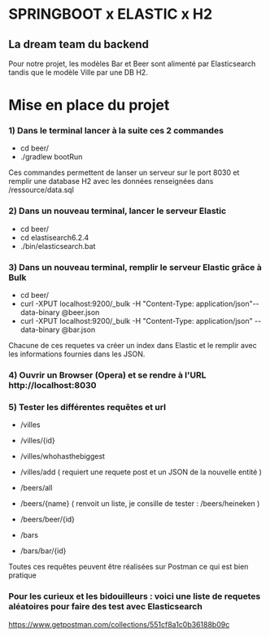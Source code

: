 # SPRINGBOOT x ELASTIC x H2

## La dream team du backend

Pour notre projet, les modèles Bar et Beer sont alimenté par Elasticsearch tandis que le modèle Ville par une DB H2.

# Mise en place du projet

### 1) Dans le terminal lancer à la suite ces 2 commandes

- cd beer/
- ./gradlew bootRun

Ces commandes permettent de lanser un serveur sur le port 8030 et remplir une database H2 avec les données renseignées dans /ressource/data.sql

### 2) Dans un nouveau terminal, lancer le serveur Elastic

- cd beer/
- cd elastisearch6.2.4
- ./bin/elasticsearch.bat

### 3) Dans un nouveau terminal, remplir le serveur Elastic grâce à Bulk

- cd beer/
- curl -XPUT localhost:9200/\_bulk -H "Content-Type: application/json"--data-binary @beer.json
- curl -XPUT localhost:9200/\_bulk -H "Content-Type: application/json" --data-binary @bar.json

Chacune de ces requetes va créer un index dans Elastic et le remplir avec les informations fournies dans les JSON.

### 4) Ouvrir un Browser (Opera) et se rendre à l'URL http://localhost:8030

### 5) Tester les différentes requêtes et url

- /villes
- /villes/{id}
- /villes/whohasthebiggest
- /villes/add ( requiert une requete post et un JSON de la nouvelle entité )

- /beers/all
- /beers/{name} ( renvoit un liste, je consille de tester : /beers/heineken )
- /beers/beer/{id}

- /bars
- /bars/bar/{id}

Toutes ces requêtes peuvent être réalisées sur Postman ce qui est bien pratique

### Pour les curieux et les bidouilleurs : voici une liste de requetes aléatoires pour faire des test avec Elasticsearch

https://www.getpostman.com/collections/551cf8a1c0b36188b09c
